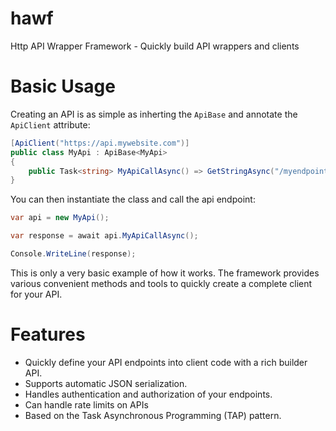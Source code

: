 # hawf
Http API Wrapper Framework - Quickly build API wrappers and clients

# Basic Usage

Creating an API is as simple as inherting the `ApiBase` and annotate the `ApiClient` attribute:

```csharp
[ApiClient("https://api.mywebsite.com")]
public class MyApi : ApiBase<MyApi>
{
    public Task<string> MyApiCallAsync() => GetStringAsync("/myendpoint");
}
```

You can then instantiate the class and call the api endpoint:

```csharp
var api = new MyApi();

var response = await api.MyApiCallAsync();

Console.WriteLine(response);
```

This is only a very basic example of how it works. The framework provides various convenient methods and tools to quickly create a complete client for your API.

# Features
- Quickly define your API endpoints into client code with a rich builder API.
- Supports automatic JSON serialization.
- Handles authentication and authorization of your endpoints.
- Can handle rate limits on APIs
- Based on the Task Asynchronous Programming (TAP) pattern.
